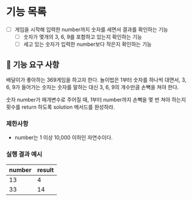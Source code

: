 # 기능 목록
- [ ] 게임을 시작해 입력한 number까지 숫자를 세면서 결과를 확인하는 기능
  - [ ] 숫자가 몇개의 3, 6, 9를 포함하고 있는지 확인하는 기능
  - [ ] 세고 있는 숫자가 입력한 number보다 작은지 확인하는 기능

## 🚀 기능 요구 사항

배달이가 좋아하는 369게임을 하고자 한다. 놀이법은 1부터 숫자를 하나씩 대면서, 3, 6, 9가 들어가는 숫자는 숫자를 말하는 대신 3, 6, 9의 개수만큼 손뼉을 쳐야 한다.

숫자 number가 매개변수로 주어질 때, 1부터 number까지 손뼉을 몇 번 쳐야 하는지 횟수를 return 하도록 solution 메서드를 완성하라.

### 제한사항

- number는 1 이상 10,000 이하인 자연수이다.

### 실행 결과 예시

| number | result |
| --- | --- |
| 13 | 4 |
| 33 | 14 |
